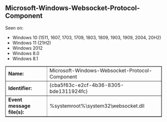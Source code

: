 ## Microsoft-Windows-Websocket-Protocol-Component

Seen on:
* Windows 10 (1511, 1607, 1703, 1709, 1803, 1809, 1903, 1909, 2004, 20H2)
* Windows 11 (21H2)
* Windows 2012
* Windows 8.0
* Windows 8.1

<table border="1" class="docutils">
  <tbody>
    <tr>
      <td><b>Name:</b></td>
      <td>Microsoft-Windows-Websocket-Protocol-Component</td>
    </tr>
    <tr>
      <td><b>Identifier:</b></td>
      <td>{cba5f63c-e2cf-4b36-8305-bde1311924fc}</td>
    </tr>
    <tr>
      <td><b>Event message file(s):</b></td>
      <td>%systemroot%\system32\websocket.dll</td>
    </tr>
  </tbody>
</table>

&nbsp;


